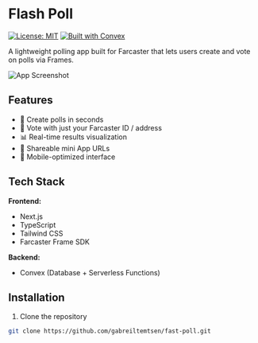 # Flash Poll

[![License: MIT](https://img.shields.io/badge/License-MIT-yellow.svg)](https://opensource.org/licenses/MIT) 
[![Built with Convex](https://img.shields.io/badge/Built%20with-Convex-26d962)](https://convex.dev)

A lightweight polling app built for Farcaster that lets users create and vote on polls via Frames.

![App Screenshot](./public/screenshot.png)

## Features

- 🚀 Create polls in seconds
- 🔐 Vote with just your Farcaster ID / address
- 📊 Real-time results visualization
- 🔗 Shareable mini App URLs
- 📱 Mobile-optimized interface

## Tech Stack

**Frontend:**
- Next.js
- TypeScript
- Tailwind CSS
- Farcaster Frame SDK

**Backend:**
- Convex (Database + Serverless Functions)

## Installation

1. Clone the repository
```bash
git clone https://github.com/gabreiltemtsen/fast-poll.git